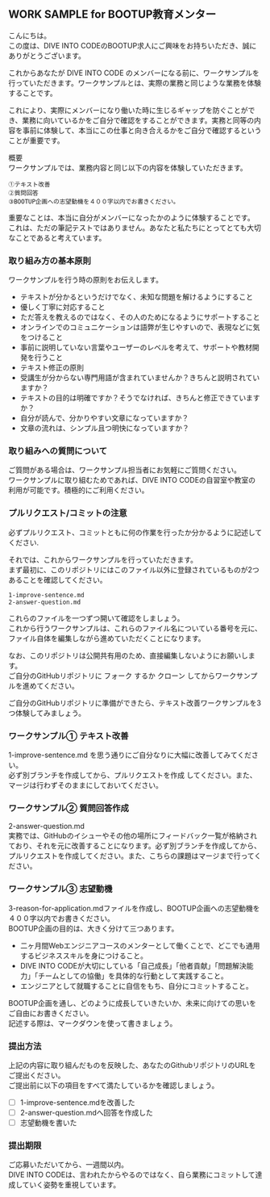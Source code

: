 ## WORK SAMPLE for BOOTUP教育メンター
こんにちは。  
この度は、DIVE INTO CODEのBOOTUP求人にご興味をお持ちいただき、誠にありがとうございます。

これからあなたが DIVE INTO CODE のメンバーになる前に、ワークサンプルを行っていただきます。ワークサンプルとは、実際の業務と同じような業務を体験することです。

これにより、実際にメンバーになり働いた時に生じるギャップを防ぐことができ、業務に向いているかをご自分で確認をすることができます。実務と同等の内容を事前に体験して、本当にこの仕事と向き合えるかをご自分で確認するということが重要です。  

概要  
ワークサンプルでは、業務内容と同じ以下の内容を体験していただきます。

```
①テキスト改善  
②質問回答  
③BOOTUP企画への志望動機を４００字以内でお書きください。
```

重要なことは、本当に自分がメンバーになったかのように体験することです。  
これは、ただの筆記テストではありません。あなたと私たちにとってとても大切なことであると考えています。  

### 取り組み方の基本原則
ワークサンプルを行う時の原則をお伝えします。  

- テキストが分かるというだけでなく、未知な問題を解けるようにすること
- 優しく丁寧に対応すること
- ただ答えを教えるのではなく、その人のためになるようにサポートすること
- オンラインでのコミュニケーションは語弊が生じやすいので、表現などに気をつけること
- 事前に説明していない言葉やユーザーのレベルを考えて、サポートや教材開発を行うこと
- テキスト修正の原則
- 受講生が分からない専門用語が含まれていませんか？きちんと説明されていますか？
- テキストの目的は明確ですか？そうでなければ、きちんと修正できていますか？
- 自分が読んで、分かりやすい文章になっていますか？
- 文章の流れは、シンプル且つ明快になっていますか？

### 取り組みへの質問について
ご質問がある場合は、ワークサンプル担当者にお気軽にご質問ください。  
ワークサンプルに取り組むためであれば、DIVE INTO CODEの自習室や教室の利用が可能です。積極的にご利用ください。

### プルリクエスト/コミットの注意
必ずプルリクエスト、コミットともに何の作業を行ったか分かるように記述してください.

それでは、これからワークサンプルを行っていただきます。  
まず最初に、このリポジトリにはこのファイル以外に登録されているものが2つあることを確認してください。  

```
1-improve-sentence.md  
2-answer-question.md  
```

これらのファイルを一つずつ開いて確認をしましょう。  
これから行うワークサンプルは、これらのファイル名についている番号を元に、ファイル自体を編集しながら進めていただくことになります。  

なお、このリポジトリは公開共有用のため、直接編集しないようにお願いします。  
ご自分のGitHubリポジトリに フォーク するか クローン してからワークサンプルを進めてください。  

ご自分のGitHubリポジトリに準備ができたら、テキスト改善ワークサンプルを3つ体験してみましょう。

### ワークサンプル① テキスト改善  
1-improve-sentence.md を思う通りにご自分なりに大幅に改善してみてください。  
必ず別ブランチを作成してから、プルリクエストを作成 してください。また、マージは行わずそのままにしておいてください。  

### ワークサンプル② 質問回答作成    
2-answer-question.md  
実務では、GitHubのイシューやその他の場所にフィードバック一覧が格納されており、それを元に改善することになります。必ず別ブランチを作成してから、プルリクエストを作成してください。また、こちらの課題はマージまで行ってください。  

### ワークサンプル③ 志望動機
3-reason-for-application.mdファイルを作成し、BOOTUP企画への志望動機を４００字以内でお書きください。  
BOOTUP企画の目的は、大きく分けて三つあります。  
- 二ヶ月間Webエンジニアコースのメンターとして働くことで、どこでも通用するビジネススキルを身につけること。
- DIVE INTO CODEが大切にしている「自己成長」「他者貢献」「問題解決能力」「チームとしての協働」を具体的な行動として実践すること。
- エンジニアとして就職することに自信をもち、自分にコミットすること。

BOOTUP企画を通し、どのように成長していきたいか、未来に向けての思いをご自由にお書きください。  
記述する際は、マークダウンを使って書きましょう。

### 提出方法
上記の内容に取り組んだものを反映した、あなたのGithubリポジトリのURLをご提出ください。  
ご提出前に以下の項目をすべて満たしているかを確認しましょう。  

- [ ] 1-improve-sentence.mdを改善した  
- [ ] 2-answer-question.mdへ回答を作成した  
- [ ] 志望動機を書いた  

 ### 提出期限
 ご応募いただいてから、一週間以内。  
 DIVE INTO CODEは、言われたからやるのではなく、自ら業務にコミットして達成していく姿勢を重視しています。  
